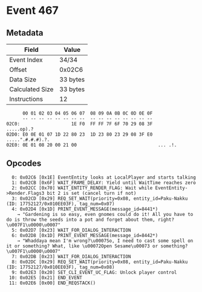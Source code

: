 # Event 467

## Metadata

| Field           | Value    |
|-----------------|----------|
| Event Index     | 34/34    |
| Offset          | 0x02C6   |
| Data Size       | 33 bytes |
| Calculated Size | 33 bytes |
| Instructions    | 12       |

```
      00 01 02 03 04 05 06 07  08 09 0A 0B 0C 0D 0E 0F
      -- -- -- -- -- -- -- --  -- -- -- -- -- -- -- --
02C0:                   1E F0  FF FF 7F 6F 70 29 08 3F        .....op).?
02D0: E0 0E 01 07 1D 22 80 23  1D 23 80 23 29 08 3F E0  .....".#.#.#).?.
02E0: 0E 01 08 20 00 21 00                              ... .!.         
```

## Opcodes

```
  0: 0x02C6 [0x1E] EventEntity looks at LocalPlayer and starts talking
  1: 0x02CB [0x6F] WAIT_FRAME_DELAY: Yield until WaitTime reaches zero
  2: 0x02CC [0x70] WAIT_ENTITY_RENDER_FLAG: Wait while EventEntity->Render.Flags3 bit 2 is set (cancel turn if not)
  3: 0x02CD [0x29] REQ_SET_WAIT(priority=0x08, entity_id=Paku-Nakku (ID: 17752127/0x010EE03F), tag_num=0x07)
  4: 0x02D4 [0x1D] PRINT_EVENT_MESSAGE(message_id=8441*)
    → "Gardening is so easy, even gnomes could do it! All you have to do is throw the seeds into a pot and forget about them, right?\u007F1\u0000\u0007"
  5: 0x02D7 [0x23] WAIT_FOR_DIALOG_INTERACTION
  6: 0x02D8 [0x1D] PRINT_EVENT_MESSAGE(message_id=8442*)
    → "Whaddaya mean I'm wrong?\u0007So, I need to cast some spell on it or something? What, like \u00072Open Sesame\u00073 or something?\u007F1\u0000\u0007"
  7: 0x02DB [0x23] WAIT_FOR_DIALOG_INTERACTION
  8: 0x02DC [0x29] REQ_SET_WAIT(priority=0x08, entity_id=Paku-Nakku (ID: 17752127/0x010EE03F), tag_num=0x08)
  9: 0x02E3 [0x20] SET_CLI_EVENT_UC_FLAG: Unlock player control
 10: 0x02E5 [0x21] END_EVENT
 11: 0x02E6 [0x00] END_REQSTACK()
```
